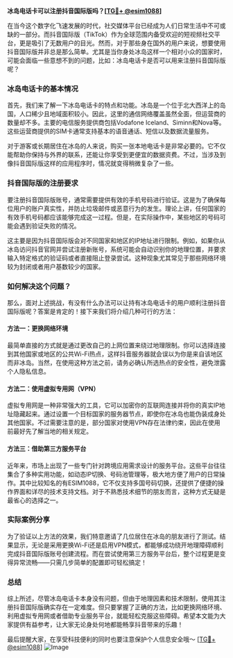 **冰岛电话卡可以注册抖音国际版吗？[[TG💪+ @esim1088](https://t.me/s/esim1088)]**

在当今这个数字化飞速发展的时代，社交媒体平台已经成为人们日常生活中不可或缺的一部分。而抖音国际版（TikTok）作为全球范围内备受欢迎的短视频社交平台，更是吸引了无数用户的目光。然而，对于那些身在国外的用户来说，想要使用抖音国际版并非总是那么简单。尤其是当你身处冰岛这样一个相对小众的国家时，可能会面临一些意想不到的问题，比如：冰岛电话卡是否可以用来注册抖音国际版呢？

### 冰岛电话卡的基本情况

首先，我们来了解一下冰岛电话卡的特点和功能。冰岛是一个位于北大西洋上的岛国，人口稀少且地域面积较小。因此，这里的通信网络覆盖虽然全面，但运营商的数量却不多。主要的电信服务提供商包括Vodafone Iceland、Siminn和Nova等。这些运营商提供的SIM卡通常支持基本的语音通话、短信以及数据流量服务。

对于游客或长期居住在冰岛的人来说，购买一张本地电话卡是非常必要的。它不仅能帮助你保持与外界的联系，还能让你享受到更便宜的数据资费。不过，当涉及到像抖音国际版这样的应用程序时，情况就变得稍微复杂了一些。

### 抖音国际版的注册要求

要注册抖音国际版账号，通常需要提供有效的手机号码进行验证。这是为了确保每位用户的账户真实性，并防止垃圾邮件或恶意行为的发生。理论上讲，任何国家的有效手机号码都应该能够完成这一过程。但是，在实际操作中，某些地区的号码可能会遇到验证失败的情况。

这主要是因为抖音国际版会对不同国家和地区的IP地址进行限制。例如，如果你从冰岛访问抖音官网并尝试注册新账号，系统可能会自动识别你的地理位置，并要求输入特定格式的验证码或者直接阻止登录尝试。这种现象尤其常见于那些网络环境较为封闭或者用户基数较少的国家。

### 如何解决这个问题？

那么，面对上述挑战，有没有什么办法可以让持有冰岛电话卡的用户顺利注册抖音国际版呢？答案是肯定的！接下来我们将介绍几种可行的方法：

#### 方法一：更换网络环境
最简单直接的方式就是通过更改自己的上网位置来绕过地理限制。你可以选择连接到其他国家或地区的公共Wi-Fi热点，这样抖音服务器就会误以为你是来自该地区而非冰岛。当然，在使用这种方法之前，请务必确认所选热点的安全性，避免泄露个人隐私信息。

#### 方法二：使用虚拟专用网（VPN）
虚拟专用网是一种非常强大的工具，它可以加密你的互联网连接并将你的真实IP地址隐藏起来。通过设置一个目标国家的服务器节点，即使你在冰岛也能伪装成身处其他国家。不过需要注意的是，部分国家对使用VPN存在法律约束，因此在使用前最好先了解当地的相关规定。

#### 方法三：借助第三方服务平台
近年来，市场上出现了一些专门针对跨境应用需求设计的服务平台。这些平台往往集合了多种实用功能，如动态IP切换、号码池管理等，极大地方便了用户的日常操作。其中比较知名的有ESIM1088，它不仅支持多国号码切换，还提供了便捷的操作界面和详尽的技术支持文档。对于不熟悉技术细节的朋友而言，这种方式无疑是最省心的选择之一。

### 实际案例分享

为了验证以上方法的效果，我们特意邀请了几位居住在冰岛的朋友进行了测试。结果显示，无论是采用更换Wi-Fi还是启用VPN模式，都能够成功绕开地理障碍顺利完成抖音国际版账号创建流程。而在尝试使用第三方服务平台后，整个过程更是变得异常流畅——只需几步简单的配置即可轻松搞定！

### 总结

综上所述，尽管冰岛电话卡本身没有问题，但由于地理因素和技术限制，使用其注册抖音国际版确实存在一定难度。但只要掌握了正确的方法，比如更换网络环境、利用虚拟专用网或者借助专业服务平台，就能轻松克服这些障碍。希望本文能为大家提供有益参考，让大家无论身处何地都能畅享抖音带来的乐趣！

最后提醒大家，在享受科技便利的同时也要注意保护个人信息安全哦～ [[TG💪+ @esim1088](https://t.me/s/esim1088)] ![Image](https://i.postimg.cc/4NQfJmqS/Snipaste-2025-05-13-00-14-12.png)